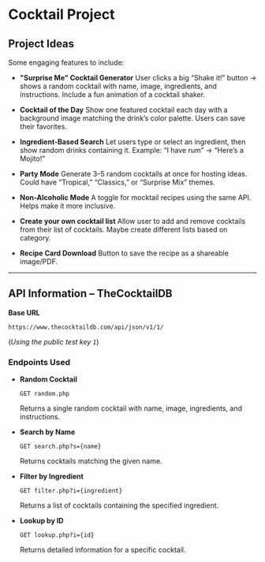# Cocktail Project

## Project Ideas

Some engaging features to include:

* **"Surprise Me" Cocktail Generator**
  User clicks a big “Shake it!” button → shows a random cocktail with name, image, ingredients, and instructions.
  Include a fun animation of a cocktail shaker.

* **Cocktail of the Day**
  Show one featured cocktail each day with a background image matching the drink’s color palette.
  Users can save their favorites.

* **Ingredient-Based Search**
  Let users type or select an ingredient, then show random drinks containing it.
  Example: “I have rum” → “Here’s a Mojito!”

* **Party Mode**
  Generate 3–5 random cocktails at once for hosting ideas.
  Could have “Tropical,” “Classics,” or “Surprise Mix” themes.

* **Non-Alcoholic Mode**
  A toggle for mocktail recipes using the same API.
  Helps make it more inclusive.

* **Create your own cocktail list**
  Allow user to add and remove cocktails from their list of cocktails. Maybe create different lists based on category.

* **Recipe Card Download**
  Button to save the recipe as a shareable image/PDF.

---

## API Information – TheCocktailDB

**Base URL**

```
https://www.thecocktaildb.com/api/json/v1/1/
```

(*Using the public test key `1`*)

### Endpoints Used

* **Random Cocktail**

  ```
  GET random.php
  ```

  Returns a single random cocktail with name, image, ingredients, and instructions.

* **Search by Name**

  ```
  GET search.php?s={name}
  ```

  Returns cocktails matching the given name.

* **Filter by Ingredient**

  ```
  GET filter.php?i={ingredient}
  ```

  Returns a list of cocktails containing the specified ingredient.

* **Lookup by ID**

  ```
  GET lookup.php?i={id}
  ```

  Returns detailed information for a specific cocktail.
